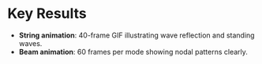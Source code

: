 # Key Results

- **String animation**: 40-frame GIF illustrating wave reflection and standing waves.  
- **Beam animation**: 60 frames per mode showing nodal patterns clearly.
